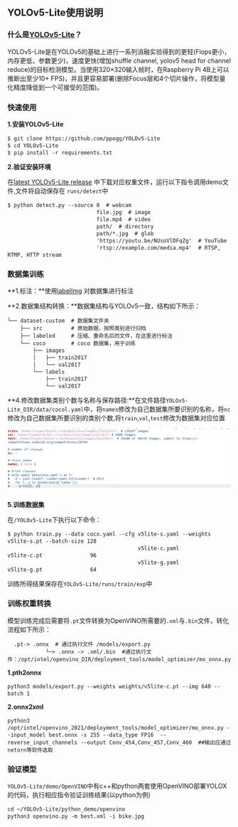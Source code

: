 ## YOLOv5-Lite使用说明

### 什么是[YOLOv5-Lite](https://github.com/ppogg/YOLOv5-Lite)？

 YOLOv5-Lite是在YOLOv5的基础上进行一系列消融实验得到的更轻(Flops更小，内存更低，参数更少)，速度更快(增加shuffle channel, yolov5 head for channel reduce)的目标检测模型。当使用320×320输入帧时，在Raspberry Pi 4B上可以推断出至少10+ FPS)，并且更容易部署(删除Focus层和4个切片操作，将模型量化精度降低到一个可接受的范围)。

### 快速使用

 **1.安装YOLOv5-Lite**

```
$ git clone https://github.com/ppogg/YOLOv5-Lite
$ cd YOLOv5-Lite
$ pip install -r requirements.txt
```

**2.验证安装环境**

在[latest YOLOv5-Lite release](https://github.com/ppogg/YOLOv5-Lite/releases) 中下载对应权重文件，运行以下指令调用demo文件,文件将自动保存在 `runs/detect`中

```
$ python detect.py --source 0  # webcam
                            file.jpg  # image 
                            file.mp4  # video
                            path/  # directory
                            path/*.jpg  # glob
                            'https://youtu.be/NUsoVlDFqZg'  # YouTube
                            'rtsp://example.com/media.mp4'  # RTSP, RTMP, HTTP stream
```

### 数据集训练 

**1.标注：**使用[labelImg](https://github.com/tzutalin/labelImg) 对数据集进行标注

**2.数据集结构转换：**数据集结构与YOLOv5一致，结构如下所示：

```
└── dataset-custom  # 数据集文件夹
    ├── src         # 原始数据，按照类别进行归档
    ├── labeled     # 压缩、重命名后的文件，在这里进行标注
    └── coco        # coco 数据集，用于训练
        ├── images
        │   ├── train2017
        │   └── val2017
        └── labels   
            ├── train2017
            └── val2017
```

**4.修改数据集类别个数与名称与保存路径:**在文件路径`YOLOv5-Lite_DIR/data/cocol.yaml`中，将`names`修改为自己数据集所要识别的名称，将`nc`修改为自己数据集所要识别的类别个数,将`train`,`val`,`test`修改为数据集对应位置

![image-20220311185943426](./imaegs/image-1.png)

**5.训练数据集**

在`/YOLOv5-Lite`下执行以下命令：

```
$ python train.py --data coco.yaml --cfg v5lite-s.yaml --weights v5lite-s.pt --batch-size 128
                                         v5lite-c.yaml           v5lite-c.pt               96
                                         v5lite-g.yaml           v5lite-g.pt               64
```

训练所得结果保存在`YOLOv5-Lite/runs/train/exp`中

### 训练权重转换

模型训练完成后需要将`.pt`文件转换为OpenVINO所需要的`.xml`与`.bin`文件，转化流程如下所示：

```
  .pt-> .onnx  # 通过执行文件 /models/export.py
            └─> .onnx -> .xml/.bin  #通过执行文件：/opt/intel/openvino_DIR/deployment_tools/model_optimizer/mo_onnx.py
```

**1.pth2onnx**

```
python3 models/export.py --weights weights/v5lite-c.pt --img 640 --batch 1
```

**2.onnx2xml**

```
python3 /opt/intel/openvino_2021/deployment_tools/model_optimizer/mo_onnx.py --input_model best.onnx -s 255 --data_type FP16  --reverse_input_channels --output Conv_454,Conv_457,Conv_460  ##输出应通过netorn等软件选取
```

### 验证模型

`YOLOv5-Lite/demo/OpenVINO`中有c++和python两套使用OpenVINO部署YOLOX的代码，执行相应指令验证训练结果(以python为例)

```
cd ~/YOLOv5-Lite/python_demo/openvino
python3 openvino.py -m best.xml -i bike.jpg
```

